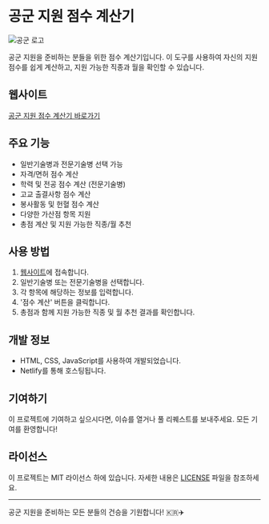 # 공군 지원 점수 계산기

![공군 로고](https://upload.wikimedia.org/wikipedia/commons/thumb/5/5f/Emblem_of_the_Republic_of_Korea_Air_Force.svg/200px-Emblem_of_the_Republic_of_Korea_Air_Force.svg.png)

공군 지원을 준비하는 분들을 위한 점수 계산기입니다. 이 도구를 사용하여 자신의 지원 점수를 쉽게 계산하고, 지원 가능한 직종과 월을 확인할 수 있습니다.

## 웹사이트

[공군 지원 점수 계산기 바로가기](https://gongguncal.netlify.app/)

## 주요 기능

- 일반기술병과 전문기술병 선택 가능
- 자격/면허 점수 계산
- 학력 및 전공 점수 계산 (전문기술병)
- 고교 출결사항 점수 계산
- 봉사활동 및 헌혈 점수 계산
- 다양한 가산점 항목 지원
- 총점 계산 및 지원 가능한 직종/월 추천

## 사용 방법

1. [웹사이트](https://gongguncal.netlify.app/)에 접속합니다.
2. 일반기술병 또는 전문기술병을 선택합니다.
3. 각 항목에 해당하는 정보를 입력합니다.
4. '점수 계산' 버튼을 클릭합니다.
5. 총점과 함께 지원 가능한 직종 및 월 추천 결과를 확인합니다.

## 개발 정보

- HTML, CSS, JavaScript를 사용하여 개발되었습니다.
- Netlify를 통해 호스팅됩니다.

## 기여하기

이 프로젝트에 기여하고 싶으시다면, 이슈를 열거나 풀 리퀘스트를 보내주세요. 모든 기여를 환영합니다!

## 라이선스

이 프로젝트는 MIT 라이선스 하에 있습니다. 자세한 내용은 [LICENSE](LICENSE) 파일을 참조하세요.

---

공군 지원을 준비하는 모든 분들의 건승을 기원합니다! 🇰🇷✈️

